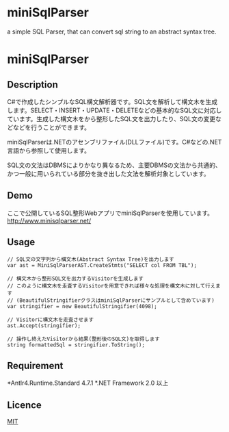 # miniSqlParser
a simple SQL Parser, that can convert sql string to an abstract syntax tree.


# miniSqlParser

## Description
C#で作成したシンプルなSQL構文解析器です。SQL文を解析して構文木を生成します。SELECT・INSERT・UPDATE・DELETEなどの基本的なSQL文に対応しています。生成した構文木をから整形したSQL文を出力したり、SQL文の変更などなどを行うことができます。

miniSqlParserは.NETのアセンブリファイル(DLLファイル)です。C#などの.NET言語から参照して使用します。

SQL文の文法はDBMSによりかなり異なるため、主要DBMSの文法から共通的、かつ一般に用いられている部分を抜き出した文法を解析対象としています。

## Demo
ここで公開しているSQL整形WebアプリでminiSqlParserを使用しています。
http://www.minisqlparser.net/

## Usage
    // SQL文の文字列から構文木(Abstract Syntax Tree)を出力します
    var ast = MiniSqlParserAST.CreateStmts("SELECT col FROM TBL");

    // 構文木から整形SQL文を出力するVisitorを生成します
    // このように構文木を走査するVisitorを用意できれば様々な処理を構文木に対して行えます
    // (BeautifulStringifierクラスはminiSqlParserにサンプルとして含めています)
    var stringifier = new BeautifulStringifier(4098);

    // Visitorに構文木を走査させます
    ast.Accept(stringifier);

    // 操作し終えたVisitorから結果(整形後のSQL文)を取得します
    string formattedSql = stringifier.ToString();

## Requirement
*Antlr4.Runtime.Standard 4.7.1
*.NET Framework 2.0 以上

## Licence
[MIT](https://github.com/tcnksm/tool/blob/master/LICENCE)